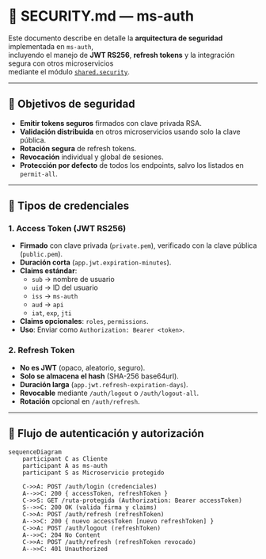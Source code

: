 # 🔐 SECURITY.md — ms-auth

Este documento describe en detalle la **arquitectura de seguridad** implementada en `ms-auth`,  
incluyendo el manejo de **JWT RS256**, **refresh tokens** y la integración segura con otros microservicios  
mediante el módulo [`shared.security`](../shared.security).

---

## 🎯 Objetivos de seguridad

- **Emitir tokens seguros** firmados con clave privada RSA.
- **Validación distribuida** en otros microservicios usando solo la clave pública.
- **Rotación segura** de refresh tokens.
- **Revocación** individual y global de sesiones.
- **Protección por defecto** de todos los endpoints, salvo los listados en `permit-all`.

---

## 🔑 Tipos de credenciales

### 1. Access Token (JWT RS256)
- **Firmado** con clave privada (`private.pem`), verificado con la clave pública (`public.pem`).
- **Duración corta** (`app.jwt.expiration-minutes`).
- **Claims estándar**:
    - `sub` → nombre de usuario
    - `uid` → ID del usuario
    - `iss` → `ms-auth`
    - `aud` → `api`
    - `iat`, `exp`, `jti`
- **Claims opcionales**: `roles`, `permissions`.
- **Uso**: Enviar como `Authorization: Bearer <token>`.

### 2. Refresh Token
- **No es JWT** (opaco, aleatorio, seguro).
- **Solo se almacena el hash** (SHA-256 base64url).
- **Duración larga** (`app.jwt.refresh-expiration-days`).
- **Revocable** mediante `/auth/logout` o `/auth/logout-all`.
- **Rotación** opcional en `/auth/refresh`.

---

## 🔄 Flujo de autenticación y autorización

```mermaid
sequenceDiagram
    participant C as Cliente
    participant A as ms-auth
    participant S as Microservicio protegido

    C->>A: POST /auth/login (credenciales)
    A-->>C: 200 { accessToken, refreshToken }
    C->>S: GET /ruta-protegida (Authorization: Bearer accessToken)
    S-->>C: 200 OK (valida firma y claims)
    C->>A: POST /auth/refresh (refreshToken)
    A-->>C: 200 { nuevo accessToken [nuevo refreshToken] }
    C->>A: POST /auth/logout (refreshToken)
    A-->>C: 204 No Content
    C->>A: POST /auth/refresh (refreshToken revocado)
    A-->>C: 401 Unauthorized
```
